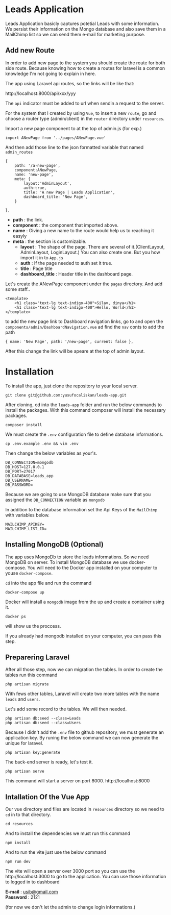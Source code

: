 
# Leads Application
Leads Application basicly captures potetial Leads with some information. We persist their information on the Mongo database and also save them in a MailChimp list so we can send them e-mail for marketing purpose. 

## Add new Route
In order to add new page to the system you should create the route for both side route. Because knowing how to create a routes for laravel is a common knowledge I'm not going to explain in  here. 

The app using Laravel api routes, so the links will be like that:

http://localhost:8000/api/xxx/yyy

The `api` indicator must be added to url when sendin a request to the server.

For the system that I created by using `Vue`, to insert a new `route`, go and choose a router type (admin/client) in the `router` directory under `resources`.

Import a new page component to at the top of admin.js (for exp.) 

    import ANewPage from '../pages/ANewPage.vue'

And then add those line to the json formatted variable that named `admin_routes`

    {
        path: '/a-new-page',
        component:ANewPage,
        name: 'new-page',
        meta: {
            layout:'AdminLayout',
            auth:true,
            title: 'A new Page | Leads Application',
            dashboard_title: 'New Page',
        }
        
    },
- **path** : the link.<br>
- **component** : the component that imported above.<br>
- **name** : Giving a new name to the route would help us to reaching it easyly <br>
- **meta** : the section is customizable.<br>
     - **layout** : The shape of the page. There are several of it.(ClientLayout, AdminLayout, LoginLayout.) You can also create one. But you how import it in to `App.js`<br> 
     - **auth** : If the page needed to auth set it true. <br> 
     - **title** : Page title <br>
     - **dashboard_title** : Header title in the dashboard page.


Let's create the ANewPage component under the `pages` directory. And add some staff..
    
    <template>
        <h1 class="text-lg text-indigo-400">Silav, dinya</h1>
        <h1 class="text-lg text-indigo-400">Hello, World</h1>
    </template>

to add the new page link to Dashboard navigation links, go to and open the `components/admin/DashboardNavigation.vue` ad find the `nav` conts to add the path

    { name: 'New Page', path: '/new-page', current: false },

After this change the link will be apeare at the top of admin layout.

# Installation

To install the app, just clone the repository to your local server.

    git clone git@github.com:yusufocaliskan/leads-app.git

After cloning, cd into the `leads-app` folder and run the below commands to install the packages.  With this command composer will install the necessary packages.

    composer install

We must create the `.env` configuration file to define database informations.

    cp .env.example .env && vim .env

Then change the below variables as your's.

    DB_CONNECTION=mongodb
    DB_HOST=127.0.0.1
    DB_PORT=27017
    DB_DATABASE=leads_app
    DB_USERNAME=
    DB_PASSWORD=

Because we are going to use MongoDB database make sure that you assigned the `DB_CONNECTION` variable as `mongodb`

In addition to the database information set the Api Keys of the `MailChimp` with variables below.

    MAILCHIMP_APIKEY=
    MAILCHIMP_LIST_ID=

## Installing MongoDB (Optional)
The app uses MongoDb to store the leads informations. So we need MongoDB on server. To install MongoDB database we use docker-compose. You will need to the Docker app installed on your computer to youse `docker-compose`. 


`cd` into the app file and run the command

    docker-compose up

Docker will install a `mongodb` image from the up and create a container using it.
    
    docker ps

will show us the proccess.


If you already had mongodb installed on your computer, you can pass this step.

## Preparering Laravel
After all those step, now we can migration the tables. In order to create the tables run this command

    php artisan migrate

With fews other tables, Laravel will create two more tables with the name `leads` and `users`.

Let's add some record to the tables. We will then needed.

    php artisan db:seed --class=Leads
    php artisan db:seed --class=Users

Because I didn't add the `.env` file to github repository, we must generate an application key. By runing the below command we can now generate the unique for laravel.

    php artisan key:generate

The back-end server is ready, let's test it.

    php artisan serve

This command will start a server on port 8000. http://localhost:8000

## Intallation Of the Vue App
Our vue directory and files are located in `resources` directory so we need to `cd` in to that directory.

    cd resources

And to install the dependencies we must run this command

    npm install

And to run the vite just use the below command

    npm run dev

The vite will open a server over 3000 port so you can use the http://localhost:3000 to go to the application. You can use those information to logged in to dashboard

**E-mail** : usib@gmail.com <br>
**Password** : 2121

(for now we don't let the admin to change login informations.)

